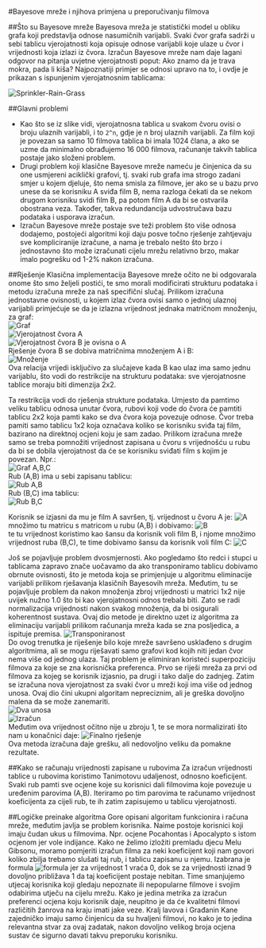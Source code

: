 #Bayesove mreže i njihova primjena u preporučivanju filmova
  
##Što su Bayesove mreže
Bayesova mreža je statistički model u obliku grafa koji predstavlja odnose nasumičnih varijabli. Svaki čvor grafa sadrži u sebi tablicu vjerojatnosti koja opisuje odnose varijabli koje ulaze u čvor i vrijednosti koja izlazi iz čvora. Izračun Bayesove mreže nam daje lagani odgovor na pitanja uvjetne vjerojatnosti poput: Ako znamo da je trava mokra, pada li kiša? Najpoznatiji primjer se odnosi upravo na to, i ovdje je prikazan s ispunjenim vjerojatnosnim tablicama:

![Sprinkler-Rain-Grass](https://upload.wikimedia.org/wikipedia/commons/thumb/0/0e/SimpleBayesNet.svg/400px-SimpleBayesNet.svg.png "Najpoznatiji primjer Bayesove mreže.")

##Glavni problemi
* Kao što se iz slike vidi, vjerojatnosna tablica u svakom čvoru ovisi o broju ulaznih varijabli, i to `2^n`, gdje je n broj ulaznih varijabli. Za film koji je povezan sa samo 10 filmova tablica bi imala 1024 člana, a ako se uzme da minimalno obrađujemo 16 000 filmova, računanje takvih tablica postaje jako složeni problem.
* Drugi problem koji klasične Bayesove mreže nameću je činjenica da su one usmjereni aciklički grafovi, tj. svaki rub grafa ima strogo zadani smjer u kojem djeluje, što nema smisla za filmove, jer ako se u bazu prvo unese da se korisniku A sviđa film B, nema razloga čekati da se nekom drugom korisniku svidi film B, pa potom film A da bi se ostvarila obostrana veza. Također, takva redundancija udvostručava bazu podataka i usporava izračun.
* Izračun Bayesove mreže postaje sve teži problem što više odnosa dodajemo, postojeći algoritmi koji daju posve točno rješenje zahtjevaju sve kompliciranije izračune, a nama je trebalo nešto što brzo i jednostavno što može izračunati cijelu mrežu relativno brzo, makar imalo pogrešku od 1-2% nakon izračuna.

##Rješenje
Klasična implementacija Bayesove mreže očito ne bi odgovarala onome što smo željeli postići, te smo morali modificirati strukturu podataka i metodu izračuna mreže za naš specifični slučaj. Prilikom izračuna jednostavne ovisnosti, u kojem izlaz čvora ovisi samo o jednoj ulaznoj varijabli primjećuje se da je izlazna vrijednost jednaka matričnom množenju, za graf:  
![Graf](http://i.imgur.com/DKpcVu1.png)  
![Vjerojatnost čvora A](http://i.imgur.com/kFWzKOX.png)  
![Vjerojatnost čvora B je ovisna o A](http://i.imgur.com/RWozMbP.png)  
Rješenje čvora B se dobiva matričnima množenjem A i B:  
![Množenje](http://i.imgur.com/07ECucM.png)  
Ova relacija vrijedi isključivo za slučajeve kada B kao ulaz ima samo jednu varijablu, što vodi do restrikcije na strukturu podataka: sve vjerojatnosne tablice moraju biti dimenzija 2x2.

Ta restrikcija vodi do rješenja strukture podataka. Umjesto da pamtimo veliku tablicu odnosa unutar čvora, rubovi koji vode do čvora će pamtiti tablicu 2x2 koja pamti kako se dva čvora koja povezuje odnose. Čvor treba pamiti samo tablicu 1x2 koja označava koliko se korisniku sviđa taj film, bazirano na direktnoj ocjeni koju je sam zadao. Prilikom izračuna mreže samo se treba pomnožiti vrijednost zapisana u čvoru s vrijednošću u rubu da bi se dobila vjerojatnost da će se korisniku sviđati film s kojim je povezan. Npr.:  
![Graf A,B,C](http://i.imgur.com/txVffTp.png)  
Rub (A,B) ima u sebi zapisanu tablicu:  
![Rub A,B](http://i.imgur.com/RmgLpxK.png)  
Rub (B,C) ima tablicu:  
![Rub B,C](http://i.imgur.com/qE4fygU.png)  

Korisnik se izjasni da mu je film A savršen, tj. vrijednost u čvoru A je:
![A](http://i.imgur.com/31ZqMFs.png)  
množimo tu matricu s matricom u rubu (A,B) i dobivamo:
![B](http://i.imgur.com/iBclk2R.png)  
te tu vrijednost koristimo kao šansu da korisnik voli film B, i njome množimo vrijednost ruba (B,C), te time dobivamo šansu da korisnik voli film C:
![C](http://i.imgur.com/HXsspNL.png)  

Još se pojavljuje problem dvosmjernosti. Ako pogledamo što redci i stupci u tablicama zapravo znače uočavamo da ako transponiramo tablicu dobivamo obrnute ovisnosti, što je metoda koja se primjenjuje u algoritmu eliminacije varijabli prilikom rješavanja klasičnih Bayesovih mreža. Međutim, tu se pojavljuje problem da nakon množenja zbroj vrijednosti u matrici 1x2 nije uvijek nužno 1.0 što bi kao vjerojatnosni odnos trebala biti. Zato se radi normalizacija vrijednosti nakon svakog množenja, da bi osigurali koherentnost sustava. Ovaj dio metode je direktno uzet iz algoritma za eliminaciju varijabli prilikom računanja mreža kada se zna posljedica, a ispituje premisa. 
![Transponiranost](http://i.imgur.com/VIrWIBl.png)  
Do ovog trenutka je riješenje bilo koje mreže savršeno usklađeno s drugim algoritmima, ali se mogu riješavati samo grafovi kod kojih niti jedan čvor nema više od jednog ulaza. Taj problem je eliminiran koristeći superpoziciju filmova za koje se zna korisnička preferenca. Prvo se riješi mreža za prvi od filmova za kojeg se korisnik izjasnio, pa drugi i tako dalje do zadnjeg. Zatim se izračuna nova vjerojatnost za svaki čvor u mreži koji ima više od jednog unosa. Ovaj dio čini ukupni algoritam nepreciznim, ali je greška dovoljno malena da se može zanemariti.  
![Dva unosa](http://i.imgur.com/ptWPahT.png)  
![Izračun](http://i.imgur.com/r7oMMX9.png)  
Međutim ova vrijednost očitno nije u zbroju 1, te se mora normalizirati što nam u konačnici daje: 
![Finalno rješenje](http://i.imgur.com/gRbshnW.png)  
Ova metoda izračuna daje grešku, ali nedovoljno veliku da pomakne rezultate. 

##Kako se računaju vrijednosti zapisane u rubovima
Za izračun vrijednosti tablice u rubovima koristimo Tanimotovu udaljenost, odnosno koeficijent. Svaki rub pamti sve ocjene koje su korisnici dali filmovima koje povezuje u uređenim parovima (A,B). Iteriramo po tim parovima te računamo vrijednost koeficijenta za cijeli rub, te ih zatim zapisujemo u tablicu vjerojatnosti. 

##Logičke preinake algoritma
Gore opisani algoritam funkcionira i računa mreže, međutim javlja se problem korisnika. Naime postoje korisnici koji imaju čudan ukus u filmovima. Npr. ocjene Pocahontas i Apocalypto s istom ocjenom jer vole indijance. Kako ne želimo izložiti premladu djecu Melu Gibsonu, moramo pomjeriti izračun filma za neki koeficijent koji nam govori koliko zbilja trebamo slušati taj rub, i tablicu zapisanu u njemu. Izabrana je formula ![formula](http://i.imgur.com/Oqlrb9x.png) jer za vrijednost 1 vraća 0, dok se za vrijednosti iznad 9 dovoljno približava 1 da taj koeficijent postaje nebitan. Time smanjujemo utjecaj korisnika koji gledaju nepoznate ili nepopularne filmove i svojim odabirima utječu na cijelu mrežu. Kako je jedina metrika za izračun preferenci ocjena koju korisnik daje, neupitno je da će kvalitetni filmovi različitih žanrova na kraju imati jake veze. Kralj lavova i Građanin Kane zajedničko imaju samo činjenicu da su hvaljeni filmovi, no kako je to jedina relevantna stvar za ovaj zadatak, nakon dovoljno velikog broja ocjena sustav će sigurno davati takvu preporuku korisniku. 